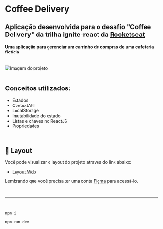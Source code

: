 # Coffee Delivery

## Aplicação desenvolvida para o desafio "Coffee Delivery" da trilha ignite-react da <a href="https://www.rocketseat.com.br">Rocketseat</a>

#### Uma aplicação para gerenciar um carrinho de compras de uma cafeteria fictícia

<br/>

<div>
    <img style="" src="https://user-images.githubusercontent.com/88351152/211886387-8e9d46a1-c30f-4dcf-ba68-bdd0c8351e2e.png" alt="Imagem do projeto"/>
</div>

<br/>

## Conceitos utilizados:
- Estados
- ContextAPI
- LocalStorage
- Imutabilidade do estado
- Listas e chaves no ReactJS
- Propriedades

<br/>

## 🔖 Layout

Você pode visualizar o layout do projeto através do link abaixo:

- [Layout Web](https://www.figma.com/file/5yT9ZzZmRQRS4yivGGB3pl/Coffee-Delivery/duplicate)

Lembrando que você precisa ter uma conta [Figma](http://figma.com/) para acessá-lo.

<br />

---

<br/>

```
npm i
```
```
npm run dev
```
